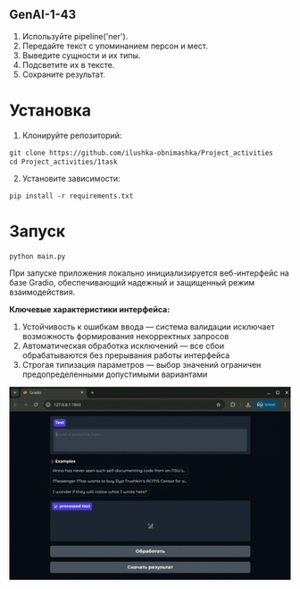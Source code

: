 ## GenAI-1-43

1. Используйте pipeline('ner').
2. Передайте текст с упоминанием персон и мест.
3. Выведите сущности и их типы.
4. Подсветите их в тексте.
5. Сохраните результат.

# Установка

1. Клонируйте репозиторий:

```
git clone https://github.com/ilushka-obnimashka/Project_activities
cd Project_activities/1task
```

2. Установите зависимости:

```
pip install -r requirements.txt
```

# Запуск

```
python main.py
```

При запуске приложения локально инициализируется веб-интерфейс на базе Gradio, обеспечивающий надежный и защищенный
режим взаимодействия.

**Ключевые характеристики интерфейса:**

1) Устойчивость к ошибкам ввода — система валидации исключает возможность формирования некорректных запросов
2) Автоматическая обработка исключений — все сбои обрабатываются без прерывания работы интерфейса
3) Строгая типизация параметров — выбор значений ограничен предопределенными допустимыми вариантами

![](interface.gif)